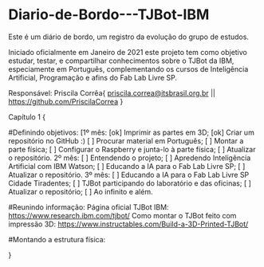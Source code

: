 # Diario-de-Bordo---TJBot-IBM

Este é um diário de bordo, um registro da evolução do grupo de estudos.

Iniciado oficialmente em Janeiro de 2021 este projeto tem como objetivo estudar, testar, e compartilhar conhecimentos sobre o TJBot da IBM, especiamente em Português, complementando os cursos de Inteligência Artificial, Programação e afins do Fab Lab Livre SP.

Responsável: Priscila Corrêa{
priscila.correa@itsbrasil.org.br || https://github.com/PriscilaCorrea }


Capítulo 1 {

#Definindo objetivos: 
[1º mês: 
  [ok] Imprimir as partes em 3D;
  [ok] Criar um repositório no GitHub :)
  [ ] Procurar material em Português;
  [ ] Montar a parte física;
  [ ] Configurar o Raspberry e junta-lo à parte física;
  [ ] Atualizar o repositório.
 2º mês:
  [ ] Entendendo o projeto;
  [ ] Apredendo Inteligência Artificial com IBM Watson;
  [ ] Educando a IA para o Fab Lab Livre SP;
  [ ] Atualizar o repositório.
 3º mês: 
  [ ] Educando a IA para o Fab Lab Livre SP Cidade Tiradentes;
  [ ] TJBot participando do laboratório e das oficinas;
  [ ] Atualizar o repositório;
  [ ] Ao infinito e além.
  

#Reunindo informação:
Página oficial TJBot IBM: https://www.research.ibm.com/tjbot/
Como montar o TJBot feito com impressão 3D: https://www.instructables.com/Build-a-3D-Printed-TJBot/


#Montando a estrutura física:


}

